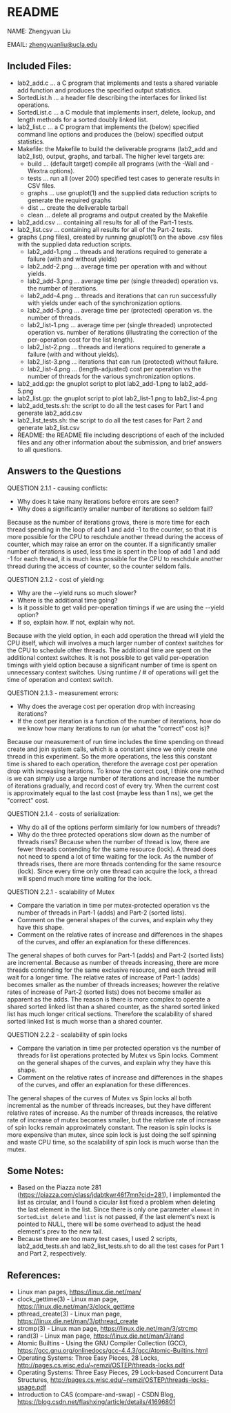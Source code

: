 # README
NAME: Zhengyuan Liu

EMAIL: zhengyuanliu@ucla.edu

## Included Files:
* lab2_add.c ... a C program that implements and tests a shared variable add function and produces the specified output statistics.
* SortedList.h ... a header file describing the interfaces for linked list operations.
* SortedList.c ... a C module that implements insert, delete, lookup, and length methods for a sorted doubly linked list.
* lab2_list.c ... a C program that implements the (below) specified command line options and produces the (below) specified output statistics.
* Makefile: the Makefile to build the deliverable programs (lab2_add and lab2_list), output, graphs, and tarball. The higher level targets are:
	* build ... (default target) compile all programs (with the -Wall and -Wextra options).
	* tests ... run all (over 200) specified test cases to generate results in CSV files. 
	* graphs ... use gnuplot(1) and the supplied data reduction scripts to generate the required graphs
	* dist ... create the deliverable tarball
	* clean ... delete all programs and output created by the Makefile
* lab2_add.csv ... containing all results for all of the Part-1 tests.
* lab2_list.csv ... containing all results for all of the Part-2 tests.
* graphs (.png files), created by running gnuplot(1) on the above .csv files with the supplied data reduction scripts.
	* lab2_add-1.png ... threads and iterations required to generate a failure (with and without yields)
	* lab2_add-2.png ... average time per operation with and without yields.
	* lab2_add-3.png ... average time per (single threaded) operation vs. the number of iterations.
	* lab2_add-4.png ... threads and iterations that can run successfully with yields under each of the synchronization options.
	* lab2_add-5.png ... average time per (protected) operation vs. the number of threads.
	* lab2_list-1.png ... average time per (single threaded) unprotected operation vs. number of iterations (illustrating the correction of the per-operation cost for the list length).
	* lab2_list-2.png ... threads and iterations required to generate a failure (with and without yields).
	* lab2_list-3.png ... iterations that can run (protected) without failure.
	* lab2_list-4.png ... (length-adjusted) cost per operation vs the number of threads for the various synchronization options.
* lab2_add.gp: the gnuplot script to plot lab2_add-1.png to lab2_add-5.png
* lab2_list.gp: the gnuplot script to plot lab2_list-1.png to lab2_list-4.png
* lab2_add_tests.sh: the script to do all the test cases for Part 1 and generate lab2_add.csv
* lab2_list_tests.sh: the script to do all the test cases for Part 2 and generate lab2_list.csv
* README: the README file including descriptions of each of the included files and any other information about the submission, and brief answers to all questions.


## Answers to the Questions
QUESTION 2.1.1 - causing conflicts:
* Why does it take many iterations before errors are seen?
* Why does a significantly smaller number of iterations so seldom fail?

Because as the number of iterations grows, there is more time for each thread spending in the loop of add 1 and add -1 to the counter, so that it is more possible for the CPU to reschdule another thread during the access of counter, which may raise an error on the counter. 
If a significantly smaller number of iterations is used, less time is spent in the loop of add 1 and add -1 for each thread, it is much less possible for the CPU to reschdule another thread during the access of counter, so the counter seldom fails.

QUESTION 2.1.2 - cost of yielding:
* Why are the --yield runs so much slower?
* Where is the additional time going?
* Is it possible to get valid per-operation timings if we are using the --yield option?
* If so, explain how. If not, explain why not.

Because with the yield option, in each add operation the thread will yield the CPU itself, which will involves a much larger number of context switches for the CPU to schedule other threads. The additional time are spent on the additional context switches.
It is not possible to get valid per-operation timings with yield option because a significant number of time is spent on unnecessary context switches. Using runtime / # of operations will get the time of operation and context switch.

QUESTION 2.1.3 - measurement errors:
* Why does the average cost per operation drop with increasing iterations?
* If the cost per iteration is a function of the number of iterations, how do we know how many iterations to run (or what the "correct" cost is)?

Because our measurement of run time includes the time spending on thread create and join system calls, which is a constant since we only create one thread in this experiment. So the more operations, the less this constant time is shared to each operation, therefore the average cost per operation drop with increasing iterations.
To know the correct cost, I think one method is we can simply use a large number of iterations and increase the number of iterations gradually, and record cost of every try. When the current cost is approximately equal to the last cost (maybe less than 1 ns), we get the "correct" cost.

QUESTION 2.1.4 - costs of serialization:
* Why do all of the options perform similarly for low numbers of threads?
* Why do the three protected operations slow down as the number of threads rises?
Because when the number of thread is low, there are fewer threads contending for the same resource (lock). A thread does not need to spend a lot of time waiting for the lock.
As the number of threads rises, there are more threads contending for the same resource (lock). Since every time only one thread can acquire the lock, a thread will spend much more time waiting for the lock.

QUESTION 2.2.1 - scalability of Mutex
* Compare the variation in time per mutex-protected operation vs the number of threads in Part-1 (adds) and Part-2 (sorted lists).
* Comment on the general shapes of the curves, and explain why they have this shape.
* Comment on the relative rates of increase and differences in the shapes of the curves, and offer an explanation for these differences.

The general shapes of both curves for Part-1 (adds) and Part-2 (sorted lists) are incremental. Because as number of threads increasing, there are more threads contending for the same exclusive resource, and each thread will wait for a longer time.
The relative rates of increase of Part-1 (adds) becomes smaller as the number of threads increases; however the relative rates of increase of Part-2 (sorted lists) does not become smaller as apparent as the adds. The reason is there is more complex to operate a shared sorted linked list than a shared counter, as the shared sorted linked list has much longer critical sections. Therefore the scalability of shared sorted linked list is much worse than a shared counter.

QUESTION 2.2.2 - scalability of spin locks
* Compare the variation in time per protected operation vs the number of threads for list operations protected by Mutex vs Spin locks. Comment on the general shapes of the curves, and explain why they have this shape.
* Comment on the relative rates of increase and differences in the shapes of the curves, and offer an explanation for these differences.

The general shapes of the curves of Mutex vs Spin locks all both incremental as the number of threads increases, but they have different relative rates of increase. As the number of threads increases, the relative rate of increase of mutex becomes smaller, but the relative rate of increase of spin locks remain approximately constant. The reason is spin locks is more expensive than mutex, since spin lock is just doing the self spinning and waste CPU time, so the scalability of spin lock is much worse than the mutex.


## Some Notes:
* Based on the Piazza note 281 (https://piazza.com/class/jdabtkwr46f7mn?cid=281), I implemented the list as circular, and I found a cicular list fixed a problem when deleting the last element in the list. Since there is only one parameter `element` in `SortedList_delete` and `list` is not passed, if the last element's next is pointed to NULL, there will be some overhead to adjust the head element's prev to the new tail.
* Because there are too many test cases, I used 2 scripts, lab2_add_tests.sh and lab2_list_tests.sh to do all the test cases for Part 1 and Part 2, respectively.


## References:
* Linux man pages, https://linux.die.net/man/
* clock_gettime(3) - Linux man page, https://linux.die.net/man/3/clock_gettime
* pthread_create(3) - Linux man page, https://linux.die.net/man/3/pthread_create
* strcmp(3) - Linux man page, https://linux.die.net/man/3/strcmp
* rand(3) - Linux man page, https://linux.die.net/man/3/rand
* Atomic Builtins - Using the GNU Compiler Collection (GCC), https://gcc.gnu.org/onlinedocs/gcc-4.4.3/gcc/Atomic-Builtins.html
* Operating Systems: Three Easy Pieces, 28 Locks, http://pages.cs.wisc.edu/~remzi/OSTEP/threads-locks.pdf
* Operating Systems: Three Easy Pieces, 29 Lock-based Concurrent Data Structures, http://pages.cs.wisc.edu/~remzi/OSTEP/threads-locks-usage.pdf
* Introduction to CAS (compare-and-swap) - CSDN Blog, https://blog.csdn.net/flashxing/article/details/41696801
